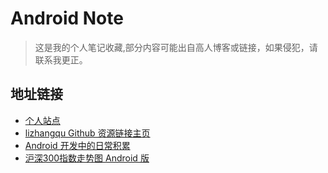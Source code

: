 # Android Note
>这是我的个人笔记收藏,部分内容可能出自高人博客或链接，如果侵犯，请联系我更正。

## 地址链接
- [个人站点]( www.devcoder.cn)
- [lizhangqu Github 资源链接主页](https://github.com/lizhangqu/CoreLink)
- [Android 开发中的日常积累](https://github.com/AllenCoder/AndroidNote/blob/master/AndroidResourceLink.md)
- [沪深300指数走势图 Android 版](https://github.com/AllenCoder/AndroidDevCoder/tree/master/linechart)
